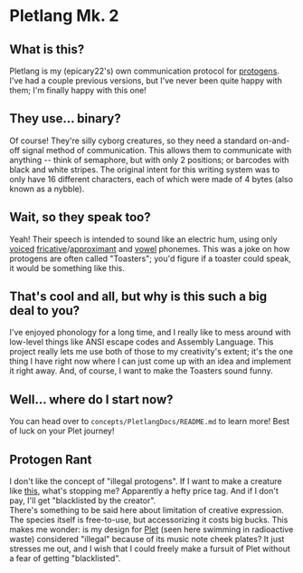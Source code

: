 # Pletlang Mk. 2

## What is this?

Pletlang is my (epicary22's) own communication protocol for <a href="https://runesfurryblog.wordpress.com/2017/04/11/protogens-are-the-new-craze/">protogens</a>. I've had a couple previous versions, but I've never been quite happy with them; I'm finally happy with this one!

## They use... binary?
Of course! They're silly cyborg creatures, so they need a standard on-and-off signal method of communication. This allows them to communicate with anything -- think of semaphore, but with only 2 positions; or barcodes with black and white stripes. The original intent for this writing system was to only have 16 different characters, each of which were made of 4 bytes (also known as a nybble).

## Wait, so they speak too?
Yeah! Their speech is intended to sound like an electric hum, using only <a href="https://learningattheprimarypond.com/blog/whats-the-difference-between-voiced-and-unvoiced-sounds-how-do-you-teach-this-in-your-classroom/">voiced</a> <a href="https://en.wikipedia.org/wiki/Fricative">fricative</a>/<a href="https://en.wikipedia.org/wiki/Approximant">approximant</a> and <a href="https://en.wikipedia.org/wiki/Vowel">vowel</a> phonemes. This was a joke on how protogens are often called "Toasters"; you'd figure if a toaster could speak, it would be something like this.

## That's cool and all, but why is this such a big deal to you?
I've enjoyed phonology for a long time, and I really like to mess around with low-level things like ANSI escape codes and Assembly Language. This project really lets me use both of those to my creativity's extent; it's the one thing I have right now where I can just come up with an idea and implement it right away. And, of course, I want to make the Toasters sound funny.

## Well... where do I start now?
You can head over to `concepts/PletlangDocs/README.md` to learn more! Best of luck on your Plet journey!

## Protogen Rant
I don't like the concept of "illegal protogens". If I want to make a creature like <a href="https://www.furaffinity.net/view/46817059/">this</a>, what's stopping me? Apparently a hefty price tag. And if I don't pay, I'll get "blacklisted by the creator".  
There's something to be said here about limitation of creative expression. The species itself is free-to-use, but accessorizing it costs big bucks. This makes me wonder: is my design for <a href="https://cdn.discordapp.com/attachments/959850110810992670/1191043162412695634/IMG_1359.jpg?ex=65a40062&is=65918b62&hm=d3b5c7c9b1e33e737e74ffdf77df360b56c2f30e75be794f81f132484e21d034&">Plet</a> (seen here swimming in radioactive waste) considered "illegal" because of its music note cheek plates? It just stresses me out, and I wish that I could freely make a fursuit of Plet without a fear of getting "blacklisted".
